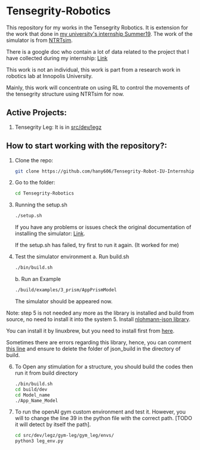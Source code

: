 # Tensegrity-Robotics
This repository for my works in the Tensegrity Robotics. It is extension for the work that done in [my university's internship Summer19](https://github.com/hany606/Tensegrity-Robot-IU-Internship19). The work of the simulator is from [NTRTsim](https://github.com/NASA-Tensegrity-Robotics-Toolkit/NTRTsim).

There is a google doc who contain a lot of data related to the project that I have collected during my internship: [Link](https://docs.google.com/document/d/19-lCDq4gPtaQ6hCJNI77qi1bIzHJGaliu4Yrh53H7hs/edit?usp=sharing)

This work is not an individual, this work is part from a research work in robotics lab at Innopolis University.

Mainly, this work will concentrate on using RL to control the movements of the tensegrity structure using NTRTsim for now.

## Active Projects:
1. Tensegrity Leg:
It is in [src/dev/legz](https://github.com/hany606/Tensegrity-Robotics/tree/master/src/dev/legz)


## How to start working with the repository?:
  1. Clone the repo:
	  ```bash
	  git clone https://github.com/hany606/Tensegrity-Robot-IU-Internship19.git
	  ```
  2. Go to the folder:
	 ```bash
	 cd Tensegrity-Robotics
	    ```
	  
 3. Running the setup.sh
	 ```bash
	 ./setup.sh
	 ```
	If you have any problems or issues check the original documentation of installing the simulator: [Link](https://raw.githubusercontent.com/NASA-Tensegrity-Robotics-Toolkit/NTRTsim/master/INSTALL).
	
	If the setup.sh has failed, try first to run it again. (It worked for me)

4. Test the simulator environment
	 a. Run build.sh
    ```bash
    ./bin/build.sh
	```
	b. Run an Example
	```bash
	./build/examples/3_prism/AppPrismModel
	```
	The simulator should be appeared now.

Note: step 5 is not needed any more as the library is installed and build from source, no need to install it into the system
5. Install [nlohmann-json library](https://github.com/nlohmann/json). 

You can install it by linuxbrew, but you need to install first from [here](https://docs.brew.sh/Homebrew-on-Linux).

Sometimes there are errors regarding this library, hence, you can comment [this line](https://github.com/hany606/Tensegrity-Robotics/blob/7ced260c976b223864f59208bfcef89499cf10e8/src/dev/CMakeLists.txt#L7) and ensure to delete the folder of json_build in the directory of build.

6. To Open any stimulation for a structure, you should build the codes then run it from build directory
	```bash
	./bin/build.sh
	cd build/dev
	cd Model_name
	./App_Name_Model
	```
7. To run the openAI gym custom environment and test it. However, you will to change the line 39 in the python file with the correct path. [TODO it will detect by itself the path].
	```bash
	cd src/dev/legz/gym-leg/gym_leg/envs/
	python3 leg_env.py
	```
